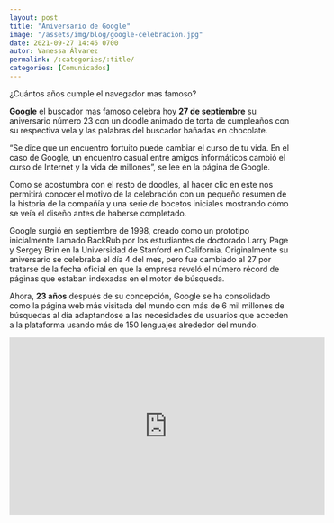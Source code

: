 ```yaml
---
layout: post
title: "Aniversario de Google"
image: "/assets/img/blog/google-celebracion.jpg"
date: 2021-09-27 14:46 0700
autor: Vanessa Álvarez
permalink: /:categories/:title/
categories: [Comunicados]
---
```


¿Cuántos años cumple el navegador mas famoso?


**Google** el buscador mas famoso celebra hoy **27 de septiembre** su aniversario número 23 con un doodle animado de torta de cumpleaños con su respectiva vela y las palabras del buscador bañadas en chocolate.

“Se dice que un encuentro fortuito puede cambiar el curso de tu vida. En el caso de Google, un encuentro casual entre amigos informáticos cambió el curso de Internet y la vida de millones”, se lee en la página de Google.

Como se acostumbra con el resto de doodles, al hacer clic en este nos permitirá conocer el motivo de la celebración con un pequeño resumen de la historia de la compañía y una serie de bocetos iniciales mostrando cómo se veía el diseño antes de haberse completado.

Google surgió en septiembre de 1998, creado como un prototipo inicialmente llamado BackRub por los estudiantes de doctorado Larry Page y Sergey Brin en la Universidad de Stanford en California. Originalmente su aniversario se celebraba el día 4 del mes, pero fue cambiado al 27 por tratarse de la fecha oficial en que la empresa reveló el número récord de páginas que estaban indexadas en el motor de búsqueda.

Ahora, **23 años** después de su concepción, Google se ha consolidado como la página web más visitada del mundo con más de 6 mil millones de búsquedas al día adaptandose a las necesidades de usuarios que acceden a la plataforma usando más de 150 lenguajes alrededor del mundo.

<div class="embed-responsive embed-responsive-16by9">

<iframe width="560" height="315" src="https://www.youtube.com/embed/w8Akgctuj00" title="YouTube video player" frameborder="0" allow="accelerometer; autoplay; clipboard-write; encrypted-media; gyroscope; picture-in-picture" allowfullscreen></iframe>